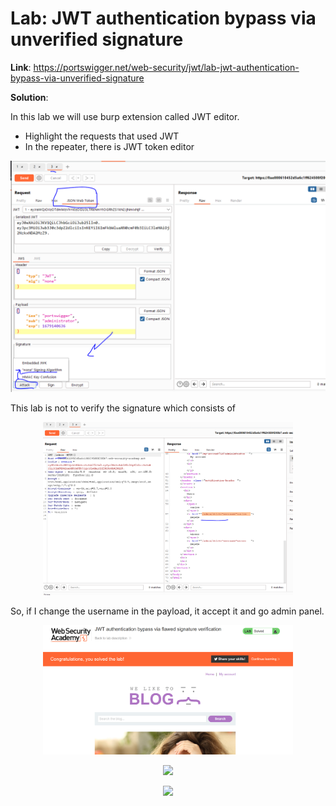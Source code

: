 # Lab: JWT authentication bypass via unverified signature

**Link**: https://portswigger.net/web-security/jwt/lab-jwt-authentication-bypass-via-unverified-signature

**Solution**:

In this lab we will use burp extension called JWT editor.

- Highlight the requests that used JWT
- In the repeater, there is JWT token editor
  
<p align="center" width="100%">
  <img src="image1.png" width="800" hight="500"/>
</p>

This lab is not to verify the signature which consists of

<p align="center" width="100%">
  <img src="image2.png" width="400" hight="500"/>
</p>

So, if I change the username in the payload, it accept it and go admin panel.

<p align="center" width="100%">
  <img src="image3.png" width="400" hight="500"/>
</p>

<p align="center" width="100%">
  <img src="image4.png" width="800" hight="500"/>
</p>

<p align="center" width="100%">
  <img src="image5.png" width="800" hight="500"/>
</p>
